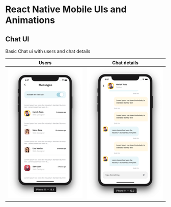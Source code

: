 # React Native Mobile UIs and Animations

## Chat UI

Basic Chat ui with users and chat details

Users  | Chat details
------ | ------------
![screen1](https://github.com/AshwithJoylan/UI-React-Native/blob/master/thumbs/chat1.png) | ![screen2](https://github.com/AshwithJoylan/UI-React-Native/blob/master/thumbs/chat2.png) 
